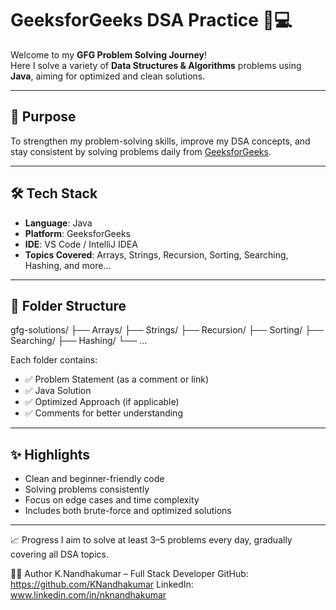 # GeeksforGeeks DSA Practice 🧠💻

Welcome to my **GFG Problem Solving Journey**!  
Here I solve a variety of **Data Structures & Algorithms** problems using **Java**, aiming for optimized and clean solutions.

---

## 🚀 Purpose

To strengthen my problem-solving skills, improve my DSA concepts, and stay consistent by solving problems daily from [GeeksforGeeks](https://www.geeksforgeeks.org/).

---

## 🛠️ Tech Stack

- **Language**: Java
- **Platform**: GeeksforGeeks
- **IDE**: VS Code / IntelliJ IDEA
- **Topics Covered**: Arrays, Strings, Recursion, Sorting, Searching, Hashing, and more...

---

## 📂 Folder Structure

gfg-solutions/
├── Arrays/
├── Strings/
├── Recursion/
├── Sorting/
├── Searching/
├── Hashing/
└── ...


Each folder contains:
- ✅ Problem Statement (as a comment or link)
- ✅ Java Solution
- ✅ Optimized Approach (if applicable)
- ✅ Comments for better understanding

---

## ✨ Highlights

- Clean and beginner-friendly code
- Solving problems consistently
- Focus on edge cases and time complexity
- Includes both brute-force and optimized solutions

---

📈 Progress
I aim to solve at least 3–5 problems every day, gradually covering all DSA topics.

🧑‍💻 Author
K.Nandhakumar – Full Stack Developer
GitHub: https://github.com/KNandhakumar
LinkedIn: www.linkedin.com/in/nknandhakumar
